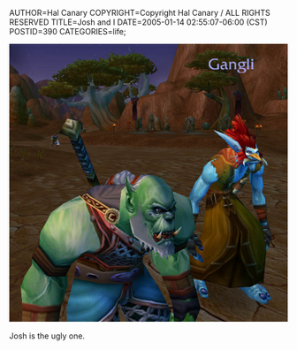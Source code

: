 AUTHOR=Hal Canary
COPYRIGHT=Copyright Hal Canary / ALL RIGHTS RESERVED
TITLE=Josh and I
DATE=2005-01-14 02:55:07-06:00 (CST)
POSTID=390
CATEGORIES=life;

![[WOW]](/images/scalp_gangli.jpg)

Josh is the ugly one.
